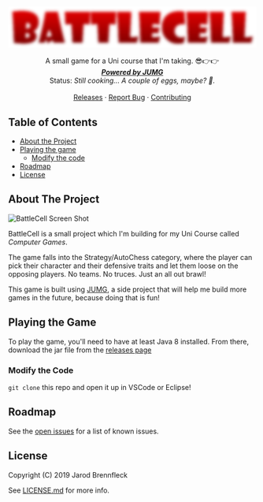 <br />
<p align="center">
  <a href="https://github.com/TheBrenny/BattleCell">
    <img src="src\z5217759\brennfleck\jarod\battlecell\res\title.png" alt="BattleCell">
  </a>

  <p align="center">
    A small game for a Uni course that I'm taking. 😎👉👉
    <br />
    <a href="https://github.com/TheBrenny/JUMG-3.0"><strong><em>Powered by JUMG</em></strong></a>
	<br />
	Status: <em>Still cooking... A couple of eggs, maybe? 🍳.</em>
    <br />
    <br />
    <a href="https://github.com/TheBrenny/BattleCell/releases">Releases</a>
    ·
    <a href="https://github.com/TheBrenny/BattleCell/issues">Report Bug</a>
    ·
    <a href="https://github.com/TheBrenny/BattleCell/master/CONTIBUTING.md">Contributing</a>
  </p>
</p>

## Table of Contents
* [About the Project](#about-the-project)
* [Playing the game](#playing-the-game)
  * [Modify the code](#modify-the-code)
* [Roadmap](#roadmap)
* [License](#license)

## About The Project
![BattleCell Screen Shot][product-screenshot]

BattleCell is a small project which I'm building for my Uni Course called _Computer Games_.

The game falls into the Strategy/AutoChess category, where the player can pick their character and their defensive traits and let them loose on the opposing players. No teams. No truces. Just an all out brawl!

This game is built using [JUMG](https://github.com/TheBrenny/JUMG-3.0), a side project that will help me build more games in the future, because doing that is fun!

## Playing the Game
To play the game, you'll need to have at least Java 8 installed. From there, download the jar file from the [releases page](https://github.com/TheBrenny/BattleCell/releases)

### Modify the Code
`git clone` this repo and open it up in VSCode or Eclipse!

## Roadmap
See the [open issues](https://github.com/TheBrenny/BattleCell/issues) for a list of known issues.

## License
Copyright (C) 2019 Jarod Brennfleck

See [LICENSE.md](https://github.com/TheBrenny/BattleCell/LICENSE.md) for more info.

<!-- MARKDOWN LINKS & IMAGES -->
[product-screenshot]: images/screenshot.png